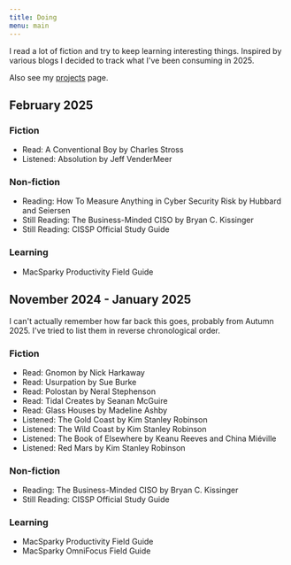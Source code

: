 ```yaml
---
title: Doing
menu: main
---
```


I read a lot of fiction and try to keep learning interesting things. Inspired
by various blogs I decided to track what I've been consuming in 2025. 

Also see my [projects](/projects) page.

## February 2025

### Fiction

* Read: A Conventional Boy by Charles Stross
* Listened: Absolution by Jeff VenderMeer

### Non-fiction

* Reading: How To Measure Anything in Cyber Security Risk by Hubbard and Seiersen
* Still Reading: The Business-Minded CISO by Bryan C. Kissinger
* Still Reading: CISSP Official Study Guide

### Learning

* MacSparky Productivity Field Guide

## November 2024 - January 2025

I can't actually remember how far back this goes, probably from Autumn 2025.
I've tried to list them in reverse chronological order.

### Fiction

* Read: Gnomon by Nick Harkaway
* Read: Usurpation by Sue Burke
* Read: Polostan by Neral Stephenson
* Read: Tidal Creates by Seanan McGuire
* Read: Glass Houses by Madeline Ashby
* Listened: The Gold Coast by Kim Stanley Robinson
* Listened: The Wild Coast by Kim Stanley Robinson
* Listened: The Book of Elsewhere by Keanu Reeves and China Miéville
* Listened: Red Mars by Kim Stanley Robinson

### Non-fiction

* Reading: The Business-Minded CISO by Bryan C. Kissinger
* Still Reading: CISSP Official Study Guide

### Learning

* MacSparky Productivity Field Guide
* MacSparky OmniFocus Field Guide


